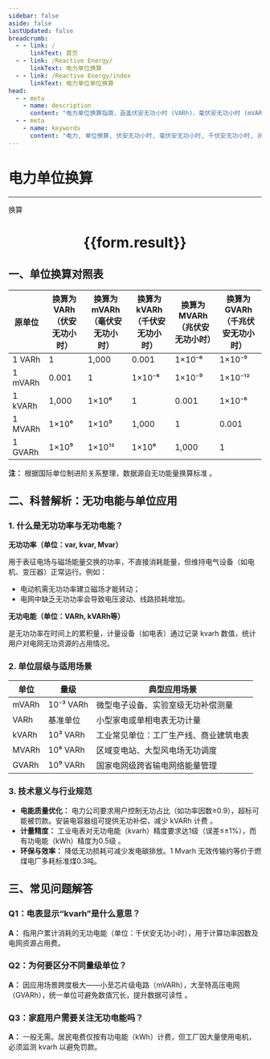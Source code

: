 ```yaml
---
sidebar: false
aside: false
lastUpdated: false
breadcrumb:
  - - link: /
      linkText: 首页
  - - link: /Reactive Energy/
      linkText: 电力单位换算
  - - link: /Reactive Energy/index
      linkText: 电力单位单位换算
head:
  - - meta
    - name: description
      content: "电力单位换算指南，涵盖伏安无功小时 (VARh)、毫伏安无功小时 (mVARh)、千伏安无功小时 (kVARh)、兆伏安无功小时 (MVARh)、千兆伏安无功小时 (GVARh) 的详细换算公式与说明。"
  - - meta
    - name: keywords
      content: "电力, 单位换算, 伏安无功小时, 毫伏安无功小时, 千伏安无功小时, 兆伏安无功小时, 千兆伏安无功小时, 换算公式, 电力单位换算指南"
---
```

# 电力单位换算
---
<script setup>
import { onMounted, reactive, inject ,ref  } from 'vue'
import { NButton,NForm ,NFormItem,NInput,NInputNumber,NSelect,NCard,useMessage ,NGrid ,NGi } from 'naive-ui'
import { defineClientComponent } from 'vitepress'
import { Charge } from '../../files';
const convert = inject('convert')
const options =  [
  { "label": "伏安无功小时 (VARh)", "value": "VARh" },
  { "label": "毫伏安无功小时 (mVARh)", "value": "mVARh" },
  { "label": "千伏安无功小时 (kVARh)", "value": "kVARh" },
  { "label": "兆伏安无功小时 (MVARh)", "value": "MVARh" },
  { "label": "千兆伏安无功小时 (GVARh)", "value": "GVARh" }
];
const formRef = ref(null);
const rules = {
  number:{
    required: true,
    type: 'number',
    trigger: "blur"
  },
  to:{
    required: true,
    trigger: "select"
  },
  from:{
    required: true,
    trigger: "select"
  }
}
const form = reactive({
  number:null,
  to:'',
  from:'',
  result:'',
  title:'面积单位换算',
})
const convertHandler = (e) => {
   e.preventDefault();
  formRef.value?.validate((errors)=>{
    if (!errors) {
      form.result = `${form.number}${form.from} = ${convert(form.number).from(form.from).to(form.to)}${form.to}`
    }
  })
}
</script>

<n-form size="large" :model="form" ref='formRef' :rules="rules">
  <n-form-item label="数值"  path="number">
    <n-input-number size="large" style="width:100%" :min="0" v-model:value="form.number"   placeholder="请输入要换算的数值" />
  </n-form-item>
  <n-form-item label="从" path="from">
    <n-select  size="large" :options="options" v-model:value="form.from" placeholder="请选择原始单位" />
  </n-form-item>
  <n-form-item label="到" path="to">
    <n-select  size="large" :options="options" v-model:value="form.to" placeholder="请选择换算单位" />
  </n-form-item>
  <n-form-item>
    <n-button type="primary" style="width:100%" @click="convertHandler">换算</n-button>
  </n-form-item>
</n-form>
<n-card  embedded :bordered="false" hoverable>
  <div  style="text-align:center">
    <h1>{{form.result}}</h1>
  </div>
</n-card>


## 一、单位换算对照表

| 原单位 | 换算为 VARh（伏安无功小时） | 换算为 mVARh（毫伏安无功小时） | 换算为 kVARh（千伏安无功小时） | 换算为 MVARh（兆伏安无功小时） | 换算为 GVARh（千兆伏安无功小时） |
| --- | --- | --- | --- | --- | --- |
| 1 VARh | 1 | 1,000 | 0.001 | 1×10⁻⁶ | 1×10⁻⁹ |
| 1 mVARh | 0.001 | 1 | 1×10⁻⁶ | 1×10⁻⁹ | 1×10⁻¹² |
| 1 kVARh | 1,000 | 1×10⁶ | 1 | 0.001 | 1×10⁻⁶ |
| 1 MVARh | 1×10⁶ | 1×10⁹ | 1,000 | 1 | 0.001 |
| 1 GVARh | 1×10⁹ | 1×10¹² | 1×10⁶ | 1,000 | 1 |

**注：** 根据国际单位制进阶关系整理，数据源自无功能量换算标准 。

## 二、科普解析：无功电能与单位应用

### 1. 什么是无功功率与无功电能？

**无功功率（单位：var, kvar, Mvar）**

用于表征电场与磁场能量交换的功率，不直接消耗能量，但维持电气设备（如电机、变压器）正常运行。例如：

- 电动机需无功功率建立磁场才能转动；
- 电网中缺乏无功功率会导致电压波动、线路损耗增加。

**无功电能（单位：VARh, kVARh等）**

是无功功率在时间上的累积量，计量设备（如电表）通过记录 kvarh 数值，统计用户对电网无功资源的占用情况。

### 2. 单位层级与适用场景

| 单位 | 量级 | 典型应用场景 |
| --- | --- | --- |
| mVARh | 10⁻³ VARh | 微型电子设备、实验室级无功补偿测量 |
| VARh | 基准单位 | 小型家电或单相电表无功计量 |
| kVARh | 10³ VARh | 工业常见单位：工厂生产线、商业建筑电表  |
| MVARh | 10⁶ VARh | 区域变电站、大型风电场无功调度  |
| GVARh | 10⁹ VARh | 国家电网级跨省输电网络能量管理  |

### 3. 技术意义与行业规范

- **电能质量优化：**
  电力公司要求用户控制无功占比（如功率因数≥0.9），超标可能被罚款。安装电容器组可提供无功补偿，减少 kVARh 计费 。
- **计量精度：**
  工业电表对无功电能（kvarh）精度要求达1级（误差≤±1%），而有功电能（kWh）精度为0.5级 。
- **环保与效率：**
  降低无功损耗可减少发电碳排放。1 Mvarh 无效传输约等价于燃煤电厂多耗标准煤0.3吨。

## 三、常见问题解答

### Q1：电表显示“kvarh”是什么意思？

**A：** 指用户累计消耗的无功电能（单位：千伏安无功小时），用于计算功率因数及电网资源占用费。

### Q2：为何要区分不同量级单位？

**A：** 因应用场景跨度极大——小至芯片级电路（mVARh），大至特高压电网（GVARh），统一单位可避免数值冗长，提升数据可读性 。

### Q3：家庭用户需要关注无功电能吗？

**A：** 一般无需。居民电费仅按有功电能（kWh）计费，但工厂因大量使用电机，必须监测 kvarh 以避免罚款。